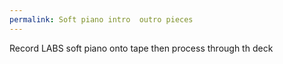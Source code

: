 ```yaml
---
permalink: Soft piano intro  outro pieces
---
```

Record LABS soft piano onto tape then process through th deck